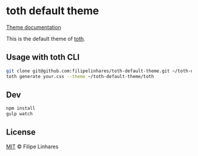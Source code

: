 # toth default theme

[Theme documentation](http://github.com/filipelinhares/toth#custom-themes)

This is the default theme of [toth](http://github.com/filipelinhares/toth).

## Usage with toth CLI

```sh
git clone git@github.com:filipelinhares/toth-default-theme.git ~/toth-default-theme
toth generate your.css --theme ~/toth-default-theme/toth
```

## Dev

```sh
npm install
gulp watch
```

## License
[MIT](LICENSE.md) © Filipe Linhares
